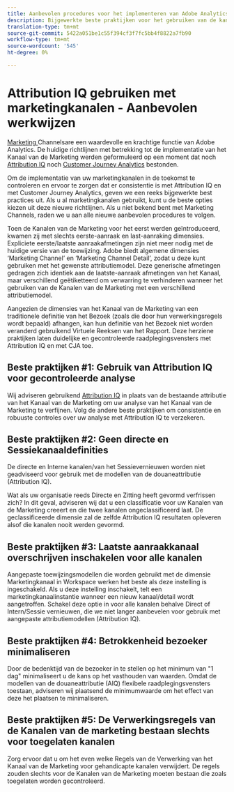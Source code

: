 ```yaml
---
title: Aanbevolen procedures voor het implementeren van Adobe Analytics Marketing Channel
description: Bijgewerkte beste praktijken voor het gebruiken van de kanalen van de Marketing met Attribution IQ en Customer Journey Analytics
translation-type: tm+mt
source-git-commit: 5422a051be1c55f394cf3f7fc5bb4f8822a7fb90
workflow-type: tm+mt
source-wordcount: '545'
ht-degree: 0%

---
```



# Attribution IQ gebruiken met marketingkanalen - Aanbevolen werkwijzen

[Marketing ](/help/components/c-marketing-channels/c-getting-started-mchannel.md) Channelsare een waardevolle en krachtige functie van Adobe Analytics. De huidige richtlijnen met betrekking tot de implementatie van het Kanaal van de Marketing werden geformuleerd op een moment dat noch [Attribution IQ](https://experienceleague.corp.adobe.com/docs/analytics/analyze/analysis-workspace/attribution/overview.html?lang=en#analysis-workspace) noch [Customer Journey Analytics](https://experienceleague.adobe.com/docs/analytics-platform/using/cja-usecases/marketing-channels.html?lang=en#cja-usecases) bestonden.

Om de implementatie van uw marketingkanalen in de toekomst te controleren en ervoor te zorgen dat er consistentie is met Attribution IQ en met Customer Journey Analytics, geven we een reeks bijgewerkte best practices uit. Als u al marketingkanalen gebruikt, kunt u de beste opties kiezen uit deze nieuwe richtlijnen. Als u niet bekend bent met Marketing Channels, raden we u aan alle nieuwe aanbevolen procedures te volgen.

Toen de Kanalen van de Marketing voor het eerst werden geïntroduceerd, kwamen zij met slechts eerste-aanraak en last-aanraking dimensies. Expliciete eerste/laatste aanraakafmetingen zijn niet meer nodig met de huidige versie van de toewijzing. Adobe biedt algemene dimensies ‘Marketing Channel’ en ‘Marketing Channel Detail’, zodat u deze kunt gebruiken met het gewenste attributiemodel. Deze generische afmetingen gedragen zich identiek aan de laatste-aanraak afmetingen van het Kanaal, maar verschillend geëtiketteerd om verwarring te verhinderen wanneer het gebruiken van de Kanalen van de Marketing met een verschillend attributiemodel.

Aangezien de dimensies van het Kanaal van de Marketing van een traditionele definitie van het Bezoek (zoals die door hun verwerkingsregels wordt bepaald) afhangen, kan hun definitie van het Bezoek niet worden veranderd gebruikend Virtuele Reeksen van het Rapport. Deze herziene praktijken laten duidelijke en gecontroleerde raadplegingsvensters met Attribution IQ en met CJA toe.

## Beste praktijken #1: Gebruik van Attribution IQ voor gecontroleerde analyse

Wij adviseren gebruikend [Attribution IQ](https://experienceleague.corp.adobe.com/docs/analytics/analyze/analysis-workspace/attribution/overview.html?lang=en#analysis-workspace) in plaats van de bestaande attributie van het Kanaal van de Marketing om uw analyse van het Kanaal van de Marketing te verfijnen. Volg de andere beste praktijken om consistentie en robuuste controles over uw analyse met Attribution IQ te verzekeren.

## Beste praktijken #2: Geen directe en Sessiekanaaldefinities

De directe en Interne kanalen/van het Sessievernieuwen worden niet geadviseerd voor gebruik met de modellen van de douaneattributie (Attribution IQ).

Wat als uw organisatie reeds Directe en Zitting heeft gevormd verfrissen zich? In dit geval, adviseren wij dat u een classificatie voor uw Kanalen van de Marketing creeert en die twee kanalen ongeclassificeerd laat. De geclassificeerde dimensie zal de zelfde Attribution IQ resultaten opleveren alsof die kanalen nooit werden gevormd.

## Beste praktijken #3: Laatste aanraakkanaal overschrijven inschakelen voor alle kanalen

Aangepaste toewijzingsmodellen die worden gebruikt met de dimensie Marketingkanaal in Workspace werken het beste als deze instelling is ingeschakeld. Als u deze instelling inschakelt, telt een marketingkanaalinstantie wanneer een nieuw kanaal/detail wordt aangetroffen. Schakel deze optie in voor alle kanalen behalve Direct of Intern/Sessie vernieuwen, die we niet langer aanbevelen voor gebruik met aangepaste attributiemodellen (Attribution IQ).

## Beste praktijken #4: Betrokkenheid bezoeker minimaliseren

Door de bedenktijd van de bezoeker in te stellen op het minimum van &quot;1 dag&quot; minimaliseert u de kans op het vasthouden van waarden. Omdat de modellen van de douaneattributie (AIQ) flexibele raadplegingsvensters toestaan, adviseren wij plaatsend de minimumwaarde om het effect van deze het plaatsen te minimaliseren.

## Beste praktijken #5: De Verwerkingsregels van de Kanalen van de marketing bestaan slechts voor toegelaten kanalen

Zorg ervoor dat u om het even welke Regels van de Verwerking van het Kanaal van de Marketing voor gehandicapte kanalen verwijdert. De regels zouden slechts voor de Kanalen van de Marketing moeten bestaan die zoals toegelaten worden gecontroleerd.
